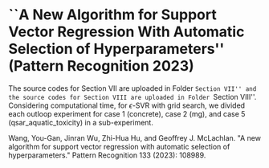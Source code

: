 #  ``A New Algorithm for Support Vector Regression With Automatic Selection of Hyperparameters'' (Pattern Recognition 2023)

The source codes for Section VII are uploaded in Folder ``Section VII'' and the source codes for Section VIII are uploaded in Folder ``Section VIII''.
Considering computational time, for $\epsilon$-SVR with grid search, we divided each outloop experiment for case 1 (concrete), case 2 (mg), and case 5 (qsar_aquatic_toxicity) in a sub-experiment.

Wang, You-Gan, Jinran Wu, Zhi-Hua Hu, and Geoffrey J. McLachlan. "A new algorithm for support vector regression with automatic selection of hyperparameters." Pattern Recognition 133 (2023): 108989.
